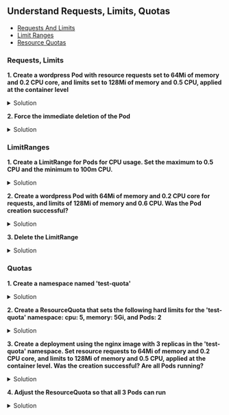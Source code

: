 ## Understand Requests, Limits, Quotas

* [Requests And Limits](https://kubernetes.io/docs/concepts/configuration/manage-resources-containers/ "Requests And Limits")
* [Limit Ranges](https://kubernetes.io/docs/concepts/policy/limit-range/ "Limit Ranges")
* [Resource Quotas](https://kubernetes.io/docs/concepts/policy/resource-quotas/ "Resource Quotas")


### Requests, Limits

**1.	Create a wordpress Pod with resource requests set to 64Mi of memory and 0.2 CPU core, and limits set to 128Mi of memory and 0.5 CPU, applied at the container level**

<details><summary>Solution</summary>

<p>

```bash
kubectl run wordpress --image=wordpress --dry-run=client -o yaml > wordpress.yaml
```
wordpress.yaml

```YAML
apiVersion: v1
kind: Pod
metadata:
  creationTimestamp: null
  labels:
    run: wordpress
  name: wordpress
spec:
  containers:
  - image: wordpress
    name: wordpress
    resources:
      requests:               #add
        memory: "64Mi"        #add
        cpu: 0.2              #add
      limits:                 #add
        memory: "128Mi"       #add
        cpu: 0.5              #add
  dnsPolicy: ClusterFirst
  restartPolicy: Always
status: {}
```

</p>
</details>



**2.	Force the immediate deletion of the Pod**

<details><summary>Solution</summary>

<p>

```bash
kubectl delete pod wordpress --force --grace-period=0
```

</p>
</details>



### LimitRanges

**1.	Create a LimitRange for Pods for CPU usage. Set the maximum to 0.5 CPU and the minimum to 100m CPU.**

<details><summary>Solution</summary>

<p>
limitrange.yaml

```YAML
apiVersion: v1
kind: LimitRange
metadata:
  name: cpu-resource-constraint
spec:
  limits:
  - max: 
      cpu: "0.5"
    min:
      cpu: 100m
    type: Pod
```
```bash
kubectl apply -f limitrange.yaml
kubectl get limitrange
```
</p>
</details>



**2.	Create a wordpress Pod with 64Mi of memory and 0.2 CPU core for requests, and limits of 128Mi of memory and 0.6 CPU. Was the Pod creation successful?**

<details><summary>Solution</summary>

<p>

wordpress2.yaml

```YAML
apiVersion: v1
kind: Pod
metadata:
  creationTimestamp: null
  labels:
    run: wordpress
  name: wordpress
spec:
  containers:
  - image: wordpress
    name: wordpress
    resources:
      requests:               #add
        memory: "64Mi"        #add
        cpu: 0.2              #add
      limits:                 #add
        memory: "128Mi"       #add
        cpu: 0.6              #add
  dnsPolicy: ClusterFirst
  restartPolicy: Always
status: {}
```
```bash
kubectl apply -f wordpress2.yaml #should display Forbidden error
```
</p>
</details>



**3.	Delete the LimitRange**

<details><summary>Solution</summary>

<p>

```bash
kubectl delete limitrange cpu-resource-constraint
```

</p>
</details>



### Quotas

**1. Create a namespace named 'test-quota'**

<details><summary>Solution</summary>

<p>

```bash
kubectl create ns test-quota
kubectl get ns
```

</p>
</details>



**2.	Create a ResourceQuota that sets the following hard limits for the 'test-quota' namespace: cpu: 5, memory: 5Gi, and Pods: 2**

<details><summary>Solution</summary>

<p>

```bash
kubectl create quota myquota --hard=cpu=5,memory=5Gi,pods=2 -n test-quota
kubectl get quota -n test-quota
```

</p>
</details>



**3.	Create a deployment using the nginx image with 3 replicas in the 'test-quota' namespace. Set resource requests to 64Mi of memory and 0.2 CPU core, and limits to 128Mi of memory and 0.5 CPU, applied at the container level. Was the creation successful? Are all Pods running?**

<details><summary>Solution</summary>

<p>

```bash
kubectl create deploy nginx --image=nginx --replicas=3 -n test-quota --dry-run=client -o yaml > nginx.yaml
```
nginx.yaml

```YAML
apiVersion: apps/v1
kind: Deployment
metadata:
  creationTimestamp: null
  labels:
    app: nginx
  name: nginx
  namespace: test-quota
spec:
  replicas: 3
  selector:
    matchLabels:
      app: nginx
  strategy: {}
  template:
    metadata:
      creationTimestamp: null
      labels:
        app: nginx
    spec:
      containers:
      - image: nginx
        name: nginx
        resources: 
          limits:              #add
            cpu: 0.5           #add
            memory: "128Mi"    #add
          requests:            #add
            cpu: 0.2           #add
            memory: "64Mi"     #add
status: {}
```
```bash
kubectl apply -f nginx.yaml 
kubectl get pods -n test-quota #only 2 pods should be running
```
</p>
</details>



**4.	Adjust the ResourceQuota so that all 3 Pods can run**

<details><summary>Solution</summary>

<p>

```bash
kubectl edit quota myquota -n test-quota
```

```YAML
...
spec:
  hard:
    cpu: "5"
    memory: 5Gi
    pods: "3" #change
...
```
```bash
kubectl rollout restart deploy nginx -n test-quota
kubectl get pods -n test-quota #should display 3 nginx pods
```

</p>
</details>

